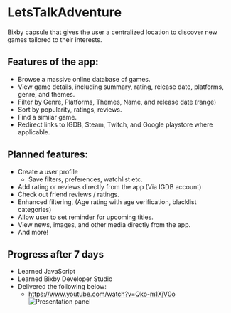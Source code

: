 # LetsTalkAdventure
Bixby capsule that gives the user a centralized location to discover new games tailored to their interests.

## Features of the app:
 * Browse a massive online database of games.
 * View game details, including summary, rating, release date, platforms, genre, and themes.
 * Filter by Genre, Platforms, Themes, Name, and release date (range)
 * Sort by popularity, ratings, reviews.
 * Find a similar game.
 * Redirect links to IGDB, Steam, Twitch, and Google playstore where applicable.
 
## Planned features:
 * Create a user profile
   * Save filters, preferences, watchlist etc.
 * Add rating or reviews directly from the app (Via IGDB account)
 * Check out friend reviews / ratings.
 * Enhanced filtering, (Age rating with age verification, blacklist categories)
 * Allow user to set reminder for upcoming titles.
 * View news, images, and other media directly from the app.
 * And more!


## Progress after 7 days
* Learned JavaScript
* Learned Bixby Developer Studio
* Delivered the following below:
  * https://www.youtube.com/watch?v=Qko-m1XjV0o
![Presentation panel](https://cdn.discordapp.com/attachments/567608389622956042/568156044144934927/unknown.png)

